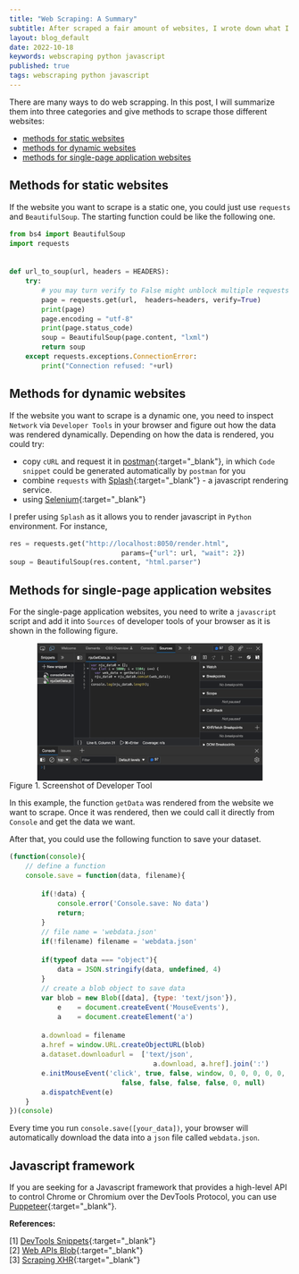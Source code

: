 ```yaml
---
title: "Web Scraping: A Summary"
subtitle: After scraped a fair amount of websites, I wrote down what I have learned. 
layout: blog_default
date: 2022-10-18
keywords: webscraping python javascript
published: true
tags: webscraping python javascript
---
```



There are many ways to do web scrapping. In this post, I will summarize
them into three categories and give methods to scrape those different websites:

* [methods for static websites](#methods-for-static-websites)
* [methods for dynamic websites](#methods-for-dynamic-websites)
* [methods for single-page application websites](#methods-for-single-page-application-websites) 

## Methods for static websites

If the website you want to scrape is a static one, you could just use `requests`
and `BeautifulSoup`. The starting function could be like the following one.

```python
from bs4 import BeautifulSoup
import requests


def url_to_soup(url, headers = HEADERS):
    try:
        # you may turn verify to False might unblock multiple requests
        page = requests.get(url,  headers=headers, verify=True)
        print(page)
        page.encoding = "utf-8"
        print(page.status_code)
        soup = BeautifulSoup(page.content, "lxml")
        return soup
    except requests.exceptions.ConnectionError:
        print("Connection refused: "+url)
```

## Methods for dynamic websites

If the website you want to scrape is a dynamic one, you need to inspect 
`Network` via `Developer Tools` in your browser and figure out how the data
was rendered dynamically. Depending on how the data is rendered, you could try:

* copy `cURL` and request it in [postman](https://web.postman.co/){:target="_blank"}, in which
`Code snippet` could be generated automatically by `postman` for you
* combine `requests` with [Splash](https://splash.readthedocs.io/en/stable/){:target="_blank"} - a javascript rendering service. 
* using [Selenium](https://www.selenium.dev/){:target="_blank"}

I prefer using `Splash` as it allows you to render javascript in `Python`
environment. For instance, 

```py
res = requests.get("http://localhost:8050/render.html",
                            params={"url": url, "wait": 2})
soup = BeautifulSoup(res.content, "html.parser")
```

## Methods for single-page application websites 

For the single-page application websites, you need to write a `javascript`
script and add it into `Sources` of developer tools of your browser as it
is shown in the following figure.

<div class='figure'>
    <img src="/images/blog/snippet.png"
         alt="A screenshot of developer tools"
         style="width: 80%; display: block; margin: 0 auto;"/>
    <div class='caption'>
        <span class='caption-label'>Figure 1.</span> Screenshot of Developer Tool
    </div>
</div>


In this example, the function `getData` was rendered from the website we want 
to scrape. Once it was rendered, then we could call it directly from `Console`
and get the data we want. 

After that, you could use the following function to save your dataset.

```js
(function(console){
    // define a function 
    console.save = function(data, filename){

        if(!data) {
            console.error('Console.save: No data')
            return;
        }
        // file name = 'webdata.json' 
        if(!filename) filename = 'webdata.json'

        if(typeof data === "object"){
            data = JSON.stringify(data, undefined, 4)
        }
        // create a blob object to save data 
        var blob = new Blob([data], {type: 'text/json'}),
            e    = document.createEvent('MouseEvents'),
            a    = document.createElement('a')

        a.download = filename
        a.href = window.URL.createObjectURL(blob)
        a.dataset.downloadurl =  ['text/json', 
                                    a.download, a.href].join(':')
        e.initMouseEvent('click', true, false, window, 0, 0, 0, 0, 0, 
                            false, false, false, false, 0, null)
        a.dispatchEvent(e)
    }
})(console)
```

Every time you run `console.save([your_data])`, your browser will automatically
download the data into a `json` file called `webdata.json`. 

## Javascript framework

If you are seeking for a Javascript framework that provides a high-level API to 
control Chrome or Chromium over the DevTools Protocol, you can use [Puppeteer](https://pptr.dev/){:target="_blank"}.

__References:__
<br>

[1] [DevTools Snippets](http://bgrins.github.io/devtools-snippets/#console-save){:target="_blank"}<br>
[2] [Web APIs Blob](https://developer.mozilla.org/en-US/docs/Web/API/Blob){:target="_blank"}<br>
[3] [Scraping XHR](https://scrapism.lav.io/scraping-xhr/){:target="_blank"}<br>
